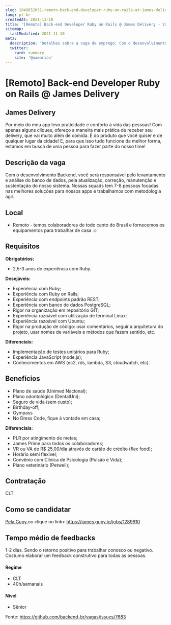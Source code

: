 ```yaml
---
slug: 1049852031-remoto-back-end-developer-ruby-on-rails-at-james-delivery
lang: pt-br
createdAt: 2021-11-10
title: '[Remoto] Back-end Developer Ruby on Rails @ James Delivery - Vaga de Emprego'
sitemap:
  lastModified: 2021-11-10
meta:
  description: 'Detalhes sobre a vaga de emprego: Com o desenvolvimento Backend, você será responsável pelo levantamento e análise do banco de dados, pela atualização, correção, manutenção e sustentação do nosso sistema. Nossas squads tem 7-8 pessoas focadas nas melhores soluções para nossos apps e trabalhamos com metodologia ágil.'
  twitter:
    card: summary
    site: '@nawarian'
---
```


# [Remoto] Back-end Developer Ruby on Rails @ James Delivery

## James Delivery

Por meio do meu app levo praticidade e conforto à vida das pessoas! Com apenas alguns cliques, ofereço a maneira mais prática de receber seu delivery, que vai muito além de comida. É do produto que você quiser e de qualquer lugar da cidade! E, para que isso tudo funcione da melhor forma, estamos em busca de uma pessoa para fazer parte do nosso time!

## Descrição da vaga

Com o desenvolvimento Backend, você será responsável pelo levantamento e análise do banco de dados, pela atualização, correção, manutenção e sustentação do nosso sistema.
Nossas squads tem 7-8 pessoas focadas nas melhores soluções para nossos apps e trabalhamos com metodologia ágil.

## Local

- Remoto - temos colaboradores de todo canto do Brasil e fornecemos os equipamentos para trabalhar de casa ☺

## Requisitos

**Obrigatórios:**
- 2,5-3 anos de experiência com Ruby.

**Desejáveis:**
- Experiência com Ruby;
- Experiência com Ruby on Rails;
- Experiência com endpoints padrão REST;
- Experiência com banco de dados PostgreSQL;
- Rigor na organização em repositório GIT;
- Experiência razoável com utilização de terminal Linux;
- Experiência razoável com Ubuntu;
- Rigor na produção de código: usar comentários, seguir a arquitetura do projeto, usar nomes de variáveis e métodos que fazem sentido, etc.

**Diferenciais:**
- Implementação de testes unitários para Ruby;
- Experiência JavaScript (node.js);
- Conhecimentos em AWS (ec2, rds, lambda, S3, cloudwatch, etc).

## Benefícios

- Plano de saúde (Unimed Nacional);
- Plano odontológico (DentalUni);
- Seguro de vida (sem custo);
- Birthday-off;
- Gympass
- No Dress Code, fique à vontade em casa; 

**Diferenciais:**

- PLR por atingimento de metas;
- James Prime para todos os colaboradores;
- VR ou VA de R$ 25,00/dia através de cartão de crédito (flex food);
- Horário semi flexível;
- Convênio com Clínica de Psicologia (Pulsão e Vida); 
- Plano veterinário (Petwell);

## Contratação

CLT 

## Como se candidatar

[Pela Gupy ](https://james.gupy.io/jobs/1289910)ou clique no link> https://james.gupy.io/jobs/1289910

## Tempo médio de feedbacks

1-2 dias. 
Sendo o retorno positivo para trabalhar conosco ou negativo. Costumo elaborar um feedback construtivo para todas as pessoas. 

#### Regime
- CLT
- 40h/semanais

#### Nível
- Sênior





Fonte: https://github.com/backend-br/vagas/issues/7683